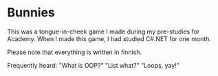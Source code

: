 # Bunnies
This was a tongue-in-cheek game I made during my pre-studies for Academy. When I made this game, I had studied C#.NET for one month.

Please note that everything is written in finnish.

Frequently heard: "What is OOP?" "List<T> what?" "Loops, yay!"
